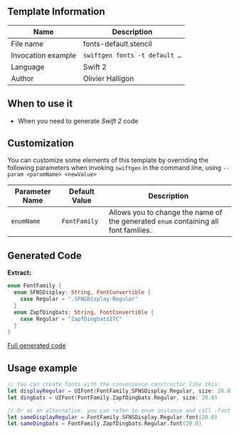 ## Template Information

| Name      | Description       |
| --------- | ----------------- |
| File name | fonts-default.stencil |
| Invocation example | `swiftgen fonts -t default …` |
| Language | Swift 2 |
| Author | Olivier Halligon |

## When to use it

- When you need to generate *Swift 2* code

## Customization

You can customize some elements of this template by overriding the following parameters when invoking `swiftgen` in the command line, using `--param <paramName> <newValue>`

| Parameter Name | Default Value | Description |
| -------------- | ------------- | ----------- |
| `enumName` | `FontFamily` | Allows you to change the name of the generated `enum` containing all font families. |

## Generated Code

**Extract:**

```swift
enum FontFamily {
  enum SFNSDisplay: String, FontConvertible {
    case Regular = ".SFNSDisplay-Regular"
  }
  enum ZapfDingbats: String, FontConvertible {
    case Regular = "ZapfDingbatsITC"
  }
}
```

[Full generated code](https://github.com/SwiftGen/templates/blob/master/Tests/Expected/Fonts/default-context-defaults.swift)

## Usage example

```swift
// You can create fonts with the convenience constructor like this:
let displayRegular = UIFont(FontFamily.SFNSDisplay.Regular, size: 20.0)
let dingbats = UIFont(FontFamily.ZapfDingbats.Regular, size: 20.0)

// Or as an alternative, you can refer to enum instance and call .font on it:
let sameDisplayRegular = FontFamily.SFNSDisplay.Regular.font(20.0)
let sameDingbats = FontFamily.ZapfDingbats.Regular.font(20.0)
```
